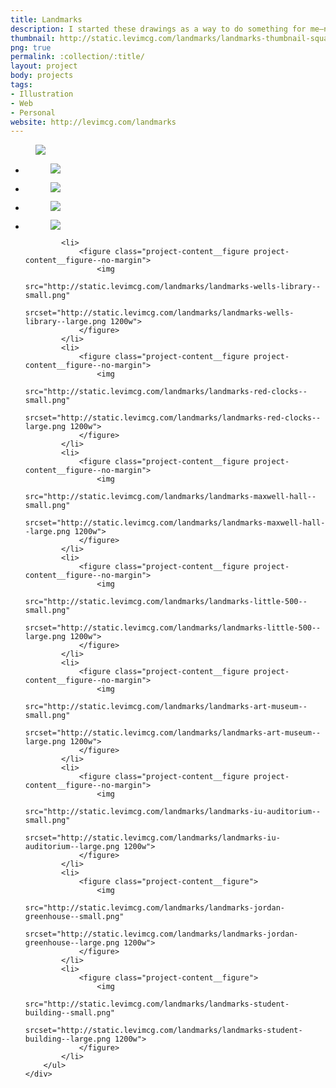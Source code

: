 ```yaml
---
title: Landmarks
description: I started these drawings as a way to do something for me—no client, no creative director, just scratching an itch I had to make <em>something</em>. Having recently relocated to Bloomington, Indiana, I looked to my new hometown for inspiration. I started posting each drawing on Instagram and after a great reception I decided to make prints of some of my favorites.
thumbnail: http://static.levimcg.com/landmarks/landmarks-thumbnail-square
png: true
permalink: :collection/:title/
layout: project
body: projects
tags:
- Illustration
- Web
- Personal
website: http://levimcg.com/landmarks
---
```

<div class="container container--kill-vertical">
    <div class="unit whole">
        <figure class="project-content__figure">
            <img
                src="http://static.levimcg.com/landmarks/landmarks-prints--small.jpg"
                srcset="http://static.levimcg.com/landmarks/landmarks-prints--medium.jpg 1200w,
                http://static.levimcg.com/landmarks/landmarks-prints--large.jpg 2000w">
        </figure>        
    </div>
</div>
<div class="container container--kill-vertical">
    <div class="unit whole">
        <ul class="list-grid-half">
            <li>
                <figure class="project-content__figure project-content__figure--no-margin">
                    <img
                        src="http://static.levimcg.com/landmarks/landmarks-sample-gates--small.png"
                        srcset="http://static.levimcg.com/landmarks/landmarks-sample-gates--large.png 1200w">
                </figure>    
            </li>
            <li>
                <figure class="project-content__figure project-content__figure--no-margin">
                    <img
                        src="http://static.levimcg.com/landmarks/landmarks-kirkwood-observatory--small.png"
                        srcset="http://static.levimcg.com/landmarks/landmarks-kirkwood-observatory--large.png 1200w">
                </figure>    
            </li>
            <li>
                <figure class="project-content__figure project-content__figure--no-margin">
                    <img
                        src="http://static.levimcg.com/landmarks/landmarks-assembly-hall--small.png"
                        srcset="http://static.levimcg.com/landmarks/landmarks-assembly-hall--large.png 1200w">
                </figure>    
            </li>
            <li>
                <figure class="project-content__figure project-content__figure--no-margin">
                    <img
                        src="http://static.levimcg.com/landmarks/landmarks-rose-well-house--small.png"
                        srcset="http://static.levimcg.com/landmarks/landmarks-rose-well-house--large.png 1200w">
                </figure>    
            </li>

            <li>
                <figure class="project-content__figure project-content__figure--no-margin">
                    <img
                        src="http://static.levimcg.com/landmarks/landmarks-wells-library--small.png"
                        srcset="http://static.levimcg.com/landmarks/landmarks-wells-library--large.png 1200w">
                </figure>    
            </li>
            <li>
                <figure class="project-content__figure project-content__figure--no-margin">
                    <img
                        src="http://static.levimcg.com/landmarks/landmarks-red-clocks--small.png"
                        srcset="http://static.levimcg.com/landmarks/landmarks-red-clocks--large.png 1200w">
                </figure>    
            </li>
            <li>
                <figure class="project-content__figure project-content__figure--no-margin">
                    <img
                        src="http://static.levimcg.com/landmarks/landmarks-maxwell-hall--small.png"
                        srcset="http://static.levimcg.com/landmarks/landmarks-maxwell-hall--large.png 1200w">
                </figure>    
            </li>
            <li>
                <figure class="project-content__figure project-content__figure--no-margin">
                    <img
                        src="http://static.levimcg.com/landmarks/landmarks-little-500--small.png"
                        srcset="http://static.levimcg.com/landmarks/landmarks-little-500--large.png 1200w">
                </figure>    
            </li>
            <li>
                <figure class="project-content__figure project-content__figure--no-margin">
                    <img
                        src="http://static.levimcg.com/landmarks/landmarks-art-museum--small.png"
                        srcset="http://static.levimcg.com/landmarks/landmarks-art-museum--large.png 1200w">
                </figure>    
            </li>
            <li>
                <figure class="project-content__figure project-content__figure--no-margin">
                    <img
                        src="http://static.levimcg.com/landmarks/landmarks-iu-auditorium--small.png"
                        srcset="http://static.levimcg.com/landmarks/landmarks-iu-auditorium--large.png 1200w">
                </figure>    
            </li>
            <li>
                <figure class="project-content__figure">
                    <img
                        src="http://static.levimcg.com/landmarks/landmarks-jordan-greenhouse--small.png"
                        srcset="http://static.levimcg.com/landmarks/landmarks-jordan-greenhouse--large.png 1200w">
                </figure>    
            </li>
            <li>
                <figure class="project-content__figure">
                    <img
                        src="http://static.levimcg.com/landmarks/landmarks-student-building--small.png"
                        srcset="http://static.levimcg.com/landmarks/landmarks-student-building--large.png 1200w">
                </figure>    
            </li>
        </ul>
    </div>
</div>